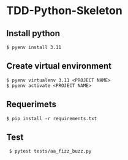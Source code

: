 # TDD-Python-Skeleton


## Install python 
````
$ pyenv install 3.11
````

## Create virtual environment
````
$ pyenv virtualenv 3.11 <PROJECT NAME>
$ pyenv activate <PROJECT NAME>
````

## Requerimets
````
$ pip install -r requirements.txt
````

## Test
````
 $ pytest tests/aa_fizz_buzz.py 
````